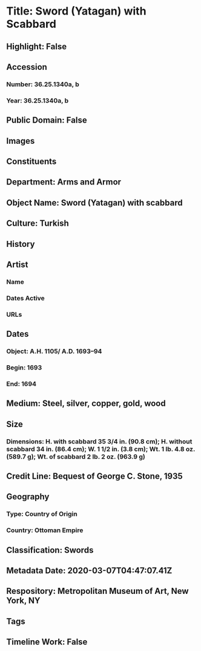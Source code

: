 # Title: Sword (Yatagan) with Scabbard
## Highlight: False
## Accession
### Number: 36.25.1340a, b
### Year: 36.25.1340a, b
## Public Domain: False
## Images
## Constituents
## Department: Arms and Armor
## Object Name: Sword (Yatagan) with scabbard
## Culture: Turkish
## History
## Artist
### Name
### Dates Active
### URLs
## Dates
### Object: A.H. 1105/ A.D. 1693–94
### Begin: 1693
### End: 1694
## Medium: Steel, silver, copper, gold, wood
## Size
### Dimensions: H. with scabbard 35 3/4 in. (90.8 cm); H. without scabbard 34 in. (86.4 cm); W. 1 1/2 in. (3.8 cm); Wt. 1 lb. 4.8 oz. (589.7 g); Wt. of scabbard 2 lb. 2 oz. (963.9 g)
## Credit Line: Bequest of George C. Stone, 1935
## Geography
### Type: Country of Origin
### Country: Ottoman Empire
## Classification: Swords
## Metadata Date: 2020-03-07T04:47:07.41Z
## Respository: Metropolitan Museum of Art, New York, NY
## Tags
## Timeline Work: False